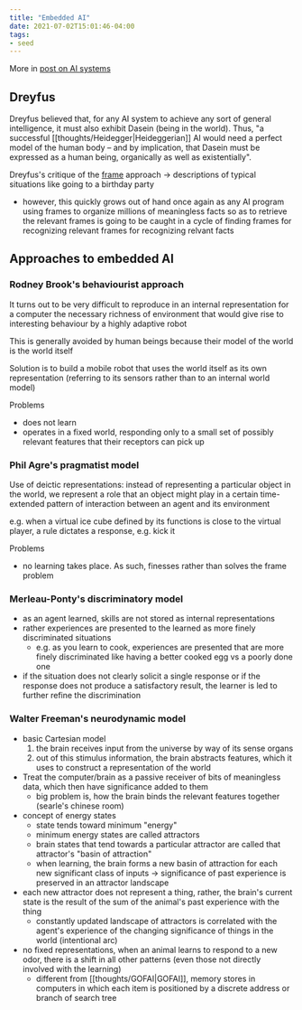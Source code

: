 ```yaml
---
title: "Embedded AI"
date: 2021-07-02T15:01:46-04:00
tags:
- seed
---
```


More in [post on AI systems](posts/agi.md)

## Dreyfus
Dreyfus believed that, for any AI system to achieve any sort of general intelligence, it must also exhibit Dasein (being in the world). Thus, "a successful [[thoughts/Heidegger|Heideggerian]] AI would need a perfect model of the human body – and by implication, that Dasein must be expressed as a human being, organically as well as existentially".

Dreyfus's critique of the [frame](thoughts/frame%20problem.md) approach → descriptions of typical situations like going to a birthday party
-   however, this quickly grows out of hand once again as any AI program using frames to organize millions of meaningless facts so as to retrieve the relevant frames is going to be caught in a cycle of finding frames for recognizing relevant frames for recognizing relvant facts

## Approaches to embedded AI
### Rodney Brook's behaviourist approach

It turns out to be very difficult to reproduce in an internal representation for a computer the necessary richness of environment that would give rise to interesting behaviour by a highly adaptive robot

This is generally avoided by human beings because their model of the world is the world itself

Solution is to build a mobile robot that uses the world itself as its own representation (referring to its sensors rather than to an internal world model)

Problems
-   does not learn
-   operates in a fixed world, responding only to a small set of possibly relevant features that their receptors can pick up

### Phil Agre's pragmatist model
Use of deictic representations: instead of representing a particular object in the world, we represent a role that an object might play in a certain time-extended pattern of interaction between an agent and its environment

e.g. when a virtual ice cube defined by its functions is close to the virtual player, a rule dictates a response, e.g. kick it

Problems
- no learning takes place. As such, finesses rather than solves the frame problem

### Merleau-Ponty's discriminatory model
-  as an agent learned, skills are not stored as internal representations
-   rather experiences are presented to the learned as more finely discriminated situations
	-   e.g. as you learn to cook, experiences are presented that are more finely discriminated like having a better cooked egg vs a poorly done one
-  if the situation does not clearly solicit a single response or if the response does not produce a satisfactory result, the learner is led to further refine the discrimination

### Walter Freeman's neurodynamic model
-   basic Cartesian model
	1.  the brain receives input from the universe by way of its sense organs
	2.  out of this stimulus information, the brain abstracts features, which it uses to construct a representation of the world
-  Treat the computer/brain as a passive receiver of bits of meaningless data, which then have significance added to them
	-   big problem is, how the brain binds the relevant features together (searle's chinese room)
-   concept of energy states
	-   state tends toward minimum "energy"
	-   minimum energy states are called attractors
	-   brain states that tend towards a particular attractor are called that attractor's "basin of attraction"
	-   when learning, the brain forms a new basin of attraction for each new significant class of inputs → significance of past experience is preserved in an attractor landscape
-   each new attractor does not represent a thing, rather, the brain's current state is the result of the sum of the animal's past experience with the thing
	-   constantly updated landscape of attractors is correlated with the agent's experience of the changing significance of things in the world (intentional arc)
-   no fixed representations, when an animal learns to respond to a new odor, there is a shift in all other patterns (even those not directly involved with the learning)
	-  different from [[thoughts/GOFAI|GOFAI]], memory stores in computers in which each item is positioned by a discrete address or branch of search tree